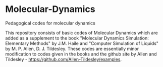 # Molecular-Dynamics
Pedagogical codes for molecular dynamics

This repository consists of basic codes of Molecular Dynamics which are added as a supplement to the book "Molecular Dynamics Simulation: Elementary Methods" by J.M. Haile and "Computer Simulation of Liquids" by M. P. Allen, D. J. Tildesley. These codes are essentially minor modification to codes given in the books and the github site by Allen and Tildesley - https://github.com/Allen-Tildesley/examples. 

